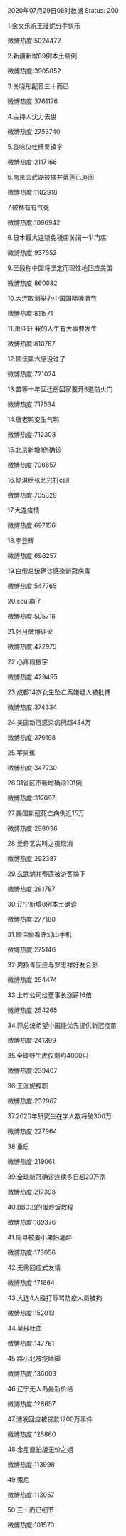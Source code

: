 2020年07月29日08时数据
Status: 200

1.余文乐祝王漫妮分手快乐

微博热度:5024472

2.新疆新增89例本土病例

微博热度:3905852

3.关晓彤配音三十而已

微博热度:3761176

4.主持人沈力去世

微博热度:2753740

5.袁咏仪吐槽吴镇宇

微博热度:2117166

6.南京玄武湖被摘并蒂莲已追回

微博热度:1102918

7.被林有有气死

微博热度:1096942

8.日本最大连锁免税店关闭一半门店

微博热度:937652

9.王毅称中国将坚定而理性地回应美国

微博热度:860082

10.大连取消举办中国国际啤酒节

微博热度:811571

11.萧亚轩 我的人生有大事要发生

微博热度:810787

12.顾佳第六感没谁了

微博热度:721024

13.苦等十年回迁房回家要开8道防火门

微博热度:717534

14.唐老鸭变生气鸭

微博热度:712308

15.北京新增1例确诊

微博热度:706857

16.舒淇给张艺兴打call

微博热度:705829

17.大连疫情

微博热度:697156

18.李登辉

微博热度:696257

19.白俄总统确诊感染新冠病毒

微博热度:547765

20.soul崩了

微博热度:505716

21.张月微博评论

微博热度:472975

22.心疼段振宇

微博热度:429495

23.成都14岁女生坠亡案嫌疑人被批捕

微博热度:374334

24.美国新冠感染病例超434万

微博热度:370198

25.苹果蕉

微博热度:347730

26.31省区市新增确诊101例

微博热度:317097

27.美国新冠死亡病例近15万

微博热度:298036

28.爱奇艺尖叫之夜取消

微博热度:292387

29.玄武湖并蒂莲被游客摘下

微博热度:281787

30.辽宁新增8例本土确诊

微博热度:277180

31.顾佳偷看许幻山手机

微博热度:275146

32.周扬青回应与罗志祥好友合影

微博热度:254474

33.上市公司给董事长涨薪16倍

微博热度:254265

34.菲总统希望中国能优先提供新冠疫苗

微博热度:241399

35.全球野生虎仅剩约4000只

微博热度:239407

36.王漫妮辞职

微博热度:232967

37.2020年研究生在学人数将破300万

微博热度:227964

38.重启

微博热度:219061

39.全球新冠确诊连续多日超20万例

微博热度:217398

40.BBC出的蛋炒饭教程

微博热度:189376

41.周寻被姜小果妈灌醉

微博热度:173056

42.无需回应式友情

微博热度:171664

43.大连4人殴打辱骂防疫人员被拘

微博热度:152013

44.吴邪吐血

微博热度:147761

45.路小北被挖墙脚

微博热度:136003

46.辽宁无人岛最新价格

微博热度:128657

47.浦发回应被贷款1200万事件

微博热度:125860

48.金星直拍版无价之姐

微博热度:113998

49.索尼

微博热度:113057

50.三十而已细节

微博热度:101570

